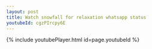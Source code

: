 ```yaml
---
layout: post
title: Watch snowfall for relaxation whatsapp status
youtubeId: cgzPIrcpy6E
---
```


{% include youtubePlayer.html id=page.youtubeId %}
